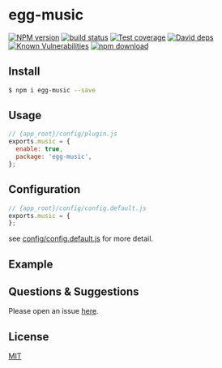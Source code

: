 # egg-music

[![NPM version][npm-image]][npm-url]
[![build status][travis-image]][travis-url]
[![Test coverage][codecov-image]][codecov-url]
[![David deps][david-image]][david-url]
[![Known Vulnerabilities][snyk-image]][snyk-url]
[![npm download][download-image]][download-url]

[npm-image]: https://img.shields.io/npm/v/egg-music.svg?style=flat-square
[npm-url]: https://npmjs.org/package/egg-music
[travis-image]: https://img.shields.io/travis/eggjs/egg-music.svg?style=flat-square
[travis-url]: https://travis-ci.org/eggjs/egg-music
[codecov-image]: https://img.shields.io/codecov/c/github/eggjs/egg-music.svg?style=flat-square
[codecov-url]: https://codecov.io/github/eggjs/egg-music?branch=master
[david-image]: https://img.shields.io/david/eggjs/egg-music.svg?style=flat-square
[david-url]: https://david-dm.org/eggjs/egg-music
[snyk-image]: https://snyk.io/test/npm/egg-music/badge.svg?style=flat-square
[snyk-url]: https://snyk.io/test/npm/egg-music
[download-image]: https://img.shields.io/npm/dm/egg-music.svg?style=flat-square
[download-url]: https://npmjs.org/package/egg-music

<!--
Description here.
-->

## Install

```bash
$ npm i egg-music --save
```

## Usage

```js
// {app_root}/config/plugin.js
exports.music = {
  enable: true,
  package: 'egg-music',
};
```

## Configuration

```js
// {app_root}/config/config.default.js
exports.music = {
};
```

see [config/config.default.js](config/config.default.js) for more detail.

## Example

<!-- example here -->

## Questions & Suggestions

Please open an issue [here](https://github.com/eggjs/egg/issues).

## License

[MIT](LICENSE)
